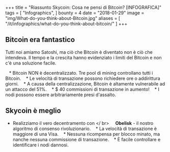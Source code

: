 +++
title = "Riassunto Skycoin: Cosa ne pensi di Bitcoin? [INFOGRAFICA]"
tags = [
    "Infographics",
]
bounty = 4
date = "2018-01-29"
image = "img/What-do-you-think-about-Bitcoin.jpg"
aliases = [
	"/it/infographics/what-do-you-think-about-bitcoin/"
]
+++

## Bitcoin era fantastico

Tutti noi amiamo Satoshi, ma ciò che Bitcoin è diventato non è ciò che intendeva. Il tempo e la crescita hanno evidenziato i limiti del Bitcoin e non c'è una soluzione facile.

   * Bitcoin NON è decentralizzato. Tre pool di mining controllano tutti i Bitcoin.
   * Le velocità di transazione possono richiedere ore o addirittura giorni.
   * A causa della centralizzazione, Bitcoin è altamente vulnerabile ad un attacco del 51%.
   * $ 40 commissioni di transazione in aumento!
   * I nodi possono essere arbitrariamente presi d'assalto.

## Skycoin è meglio

* Realizziamo il vero decentramento con </ br>
    __Obelisk__ - il nostro algoritmo di consenso rivoluzionario.
   * La velocità di transazione è maggiore di una Visa.
   * Nessuna ricompensa per blocco minato, ma nanche nessuna commissione di transazione.
   * È facile controllare e identificare i nodi dannosi.
